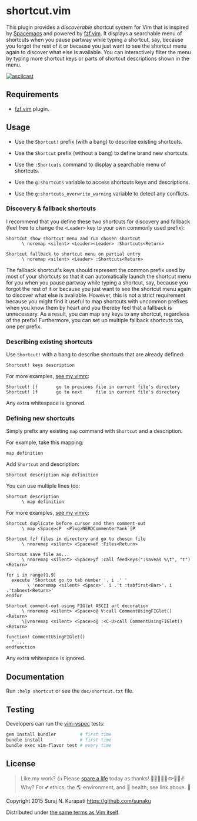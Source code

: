# shortcut.vim

This plugin provides a _discoverable_ shortcut system for Vim that is inspired
by [Spacemacs] and powered by [fzf.vim].  It displays a searchable menu of
shortcuts when you pause partway while typing a shortcut, say, because you
forgot the rest of it or because you just want to see the shortcut menu again
to discover what else is available.  You can interactively filter the menu by
typing more shortcut keys or parts of shortcut descriptions shown in the menu.

[![asciicast](https://asciinema.org/a/104572.png)](https://asciinema.org/a/104572?autoplay=1)

## Requirements

* [fzf.vim] plugin.

## Usage

* Use the `Shortcut!` prefix (with a bang) to describe existing shortcuts.

* Use the `Shortcut` prefix (without a bang) to define brand new shortcuts.

* Use the `:Shortcuts` command to display a searchable menu of shortcuts.

* Use the `g:shortcuts` variable to access shortcuts keys and descriptions.

* Use the `g:shortcuts_overwrite_warning` variable to detect any conflicts.

### Discovery & fallback shortcuts

I recommend that you define these two shortcuts for discovery and fallback
(feel free to change the `<Leader>` key to your own commonly used prefix):

```vim
Shortcut show shortcut menu and run chosen shortcut
      \ noremap <silent> <Leader><Leader> :Shortcuts<Return>

Shortcut fallback to shortcut menu on partial entry
      \ noremap <silent> <Leader> :Shortcuts<Return>
```

The fallback shortcut's keys should represent the common prefix used by most
of your shortcuts so that it can automatically launch the shortcut menu for
you when you pause partway while typing a shortcut, say, because you forgot
the rest of it or because you just want to see the shortcut menu again to
discover what else is available.  However, this is not a strict requirement
because you might find it useful to map shortcuts with uncommon prefixes when
you know them by heart and you thereby feel that a fallback is unnecessary.
As a result, you can map any keys to any shortcut, regardless of the prefix!
Furthermore, you can set up multiple fallback shortcuts too, one per prefix.

### Describing existing shortcuts

Use `Shortcut!` with a bang to describe shortcuts that are already defined:

```vim
Shortcut! keys description
```

For more examples, [see my vimrc](
https://github.com/sunaku/.vim/blob/qwerty/bundle/motion/unimpaired.vim
):

```vim
Shortcut! [f       go to previous file in current file's directory
Shortcut! ]f       go to next     file in current file's directory
```

Any extra whitespace is ignored.

### Defining new shortcuts

Simply prefix any existing `map` command with `Shortcut` and a description.

For example, take this mapping:

```vim
map definition
```

Add `Shortcut` and description:

```vim
Shortcut description map definition
```

You can use multiple lines too:

```vim
Shortcut description
      \ map definition
```

For more examples, [see my vimrc](
https://github.com/sunaku/.vim/blob/qwerty/plugin/format.vim
):

```vim
Shortcut duplicate before cursor and then comment-out
      \ map <Space>cP  <Plug>NERDCommenterYank`[P
```

```vim
Shortcut fzf files in directory and go to chosen file
      \ nnoremap <silent> <Space>ef :Files<Return>
```

```vim
Shortcut save file as...
      \ nnoremap <silent> <Space>yf :call feedkeys(":saveas %\t", "t")<Return>
```

```vim
for i in range(1,9)
  execute 'Shortcut go to tab number '. i .' '
        \ 'nnoremap <silent> <Space>'. i .'t :tabfirst<Bar>'. i .'tabnext<Return>'
endfor
```

```vim
Shortcut comment-out using FIGlet ASCII art decoration
      \ nnoremap <silent> <Space>c@ V:call CommentUsingFIGlet()<Return>
      \|vnoremap <silent> <Space>c@ :<C-U>call CommentUsingFIGlet()<Return>

function! CommentUsingFIGlet()
  " ...
endfunction
```

Any extra whitespace is ignored.

## Documentation

Run `:help shortcut` or see the `doc/shortcut.txt` file.

## Testing

Developers can run the [vim-vspec]( https://github.com/kana/vim-vspec ) tests:

```sh
gem install bundler         # first time
bundle install              # first time
bundle exec vim-flavor test # every time
```

## License

[Spare A Life]: https://sunaku.github.io/vegan-for-life.html
> Like my work? 👍 Please [spare a life] today as thanks! 🐄🐖🐑🐔🐣🐟✨🙊✌  
> Why? For 💕 ethics, the 🌎 environment, and 💪 health; see link above. 🙇

Copyright 2015 Suraj N. Kurapati <https://github.com/sunaku>

Distributed under [the same terms as Vim itself][LICENSE].

[LICENSE]: http://vimdoc.sourceforge.net/htmldoc/uganda.html#license
[Spacemacs]: http://spacemacs.org
[fzf.vim]: https://github.com/junegunn/fzf.vim
